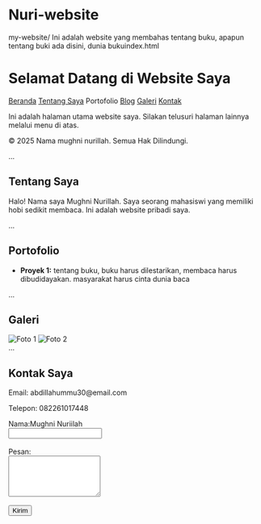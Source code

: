 # Nuri-website
my-website/
Ini adalah website yang membahas tentang buku, apapun tentang buki ada disini, dunia bukuindex.html
        <h1>Selamat Datang di Website Saya</h1>
    </header>
    <nav>
        <a href="index.html">Beranda</a>
        <a href="about.html">Tentang Saya</a>
       <a ddehref="portfolio.html">Portofolio</a>
        <a href="blog.html">Blog</a>
        <a href="gallery.html">Galeri</a>
        <a href="contact.html">Kontak</a>
    </nav>
        <p>Ini adalah halaman utama website saya. Silakan telusuri halaman lainnya melalui menu di atas.</p>
    </main>
    <footer>
        &copy; 2025 Nama  mughni nurillah. Semua Hak Dilindungi.

...
<main>
    <h2>Tentang Saya</h2>
    <p>Halo! Nama saya Mughni Nurillah. Saya seorang mahasiswi yang memiliki hobi sedikit membaca. Ini adalah website pribadi saya.</p>
</main>
<title>Portofolio - Website Saya</title>
...
<main>
    <h2>Portofolio</h2>
    <ul>
        <li><strong>Proyek 1:</strong> tentang buku, buku harus dilestarikan, membaca harus dibudidayakan. masyarakat harus cinta dunia baca</li>
</main>
<title>Blog - saya lagi berusaha membuat blog yang bail. oleh karena itu berikan saya masukan caraembuat blog yang benar
</main>
<title>Galeri - Website Saya</title>
...
<main>
    <h2>Galeri</h2>
    <img src="img/foto1.jpg" alt="Foto 1" style="max-width: 100%; height: auto;">
    <img src="img/foto2.jpg" alt="Foto 2" style="max-width: 100%; height: auto;">
</main>
<title>Kontak - Website Saya</title>
...
<main>
    <h2>Kontak Saya</h2>
    <p>Email: abdillahummu30@email.com</p>
    <p>Telepon: 082261017448</p>
    <form action="#" method="post">
        <label>Nama:Mughni Nuriilah </label><br>
        <input type="text" name="nama"><br><br>
        <label>Pesan:</label><br>
        <textarea name="pesan" rows="5"></textarea><br><br>
        <input type="submit" value="Kirim">
    </form>
</main>

